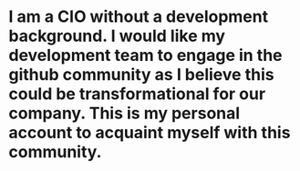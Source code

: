 # I am a CIO without a development background. I would like my development team to engage in the github community as I believe this could be transformational for our company. This is my personal account to acquaint myself with this community.

